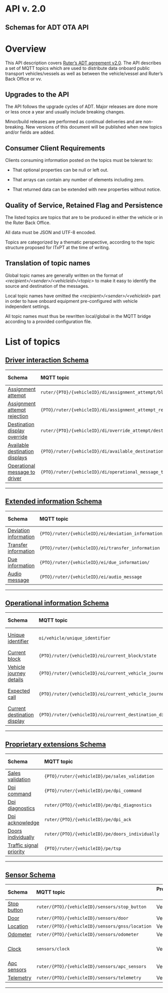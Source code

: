 # API v. 2.0

## Schemas for ADT OTA API

# Overview

This API description covers [Ruter’s ADT agreement v2.0](https://ruter.atlassian.net/wiki/spaces/DS/pages/231178249 "https://ruter.atlassian.net/wiki/spaces/DS/pages/231178249"). The API describes a set of MQTT topics which are used to distribute data onboard public transport vehicles/vessels as well as between the vehicle/vessel and Ruter’s Back Office or vv.


## Upgrades to the API

The API follows the upgrade cycles of ADT. Major releases are done more or less once a year and usually include breaking changes.

Minor/build releases are performed as continual deliveries and are non-breaking. New versions of this document will be published when new topics and/or fields are added.

## Consumer Client Requirements

Clients consuming information posted on the topics must be tolerant to:

*   That optional properties can be null or left out.

*   That arrays can contain any number of elements including zero.

*   That returned data can be extended with new properties without notice.

## Quality of Service, Retained Flag and Persistence


The listed topics are topics that are to be produced in either the vehicle or in the Ruter Back Office.

All data must be JSON and UTF-8 encoded.

Topics are categorized by a thematic perspective, according to the topic structure proposed for ITxPT at the time of writing.

## Translation of topic names

Global topic names are generally written on the format of _\<recipient\>/\<sender\>/\<vehicleid\>/\<topic\>_ to make it easy to identify the source and destination of the messages.

Local topic names have omitted the _\<recipient\>/\<sender\>/\<vehicleid\>_ part in order to have onboard equipment pre-configured with vehicle independent settings.

All topic names must thus be rewritten local/global in the MQTT bridge according to a provided configuration file.

# List of topics
 
 ## [Driver interaction Schema](./doc/driver-interaction/README.md) 
 
Schema                                | MQTT topic                                                               | Produced by | Consumed by 
| :---------------------------------- | :----------------------------------------------------------------------- | ----------- | -------- |
[Assignment attempt](./doc/driver-interaction/assignment-attempt.md) | ```ruter/{PTO}/{vehicleID}/di/assignment_attempt/block```  | Vehicle | Ruter Bo
[Assignment attempt rejection](./doc/driver-interaction/assignment-attempt-rejection.md) | ```{PTO}/ruter/{vehicleID}/di/assignment_attempt_rejection/block```  | Ruter Bo | Vehicle Avms
[Destination display override](./doc/driver-interaction/destination-display-override.md) | ```ruter/{PTO}/{vehicleID}/di/override_attempt/destination_display```  | Vehicle | Ruter Dpi
[Available destination displays](./doc/driver-interaction/available-destination-displays.md) | ```{PTO}/ruter/{vehicleID}/di/available_destination_displays```  | Ruter Bo | Vehicle Avms
[Operational message to driver](./doc/driver-interaction/operational-message-to-driver.md) | ```{PTO}/ruter/{vehicleID}/di/operational_message_to_driver```  | Ruter Bo | Vehicle Madt

 --- 

 
 ## [Extended information Schema](./doc/extended-information/README.md) 
 
Schema                                | MQTT topic                                                               | Produced by | Consumed by 
| :---------------------------------- | :----------------------------------------------------------------------- | ----------- | -------- |
[Deviation information](./doc/extended-information/deviation-information.md) | ```{PTO}/ruter/{vehicleID}/ei/deviation_information/```  | Ruter Bo | Ruter Dpi
[Transfer information](./doc/extended-information/transfer-information.md) | ```{PTO}/ruter/{vehicleID}/ei/transfer_information```  | Ruter Bo | Ruter Dpi
[Due information](./doc/extended-information/due-information.md) | ```{PTO}/ruter/{vehicleID}/ei/due_information/```  | Ruter Bo | Ruter Dpi
[Audio message](./doc/extended-information/audio-message.md) | ```{PTO}/ruter/{vehicleID}/ei/audio_message```  | Ruter Bo | Ruter Dpi

 --- 

 
 ## [Operational information Schema](./doc/operational-information/README.md) 
 
Schema                                | MQTT topic                                                               | Produced by | Consumed by 
| :---------------------------------- | :----------------------------------------------------------------------- | ----------- | -------- |
[Unique identifier](./doc/operational-information/unique-identifier.md) | ```oi/vehicle/unique_identifier```  | Vehicle | Ruter Bo, Ruter Sales
[Current block](./doc/operational-information/current-block.md) | ```{PTO}/ruter/{vehicleID}/oi/current_block/state```  | Ruter Bo | Ruter Dpi
[Vehicle journey details](./doc/operational-information/vehicle-journey-details.md) | ```{PTO}/ruter/{vehicleID}/oi/current_vehicle_journey/details```  | Ruter Bo | Ruter Dpi, Ruter Sales
[Expected call](./doc/operational-information/expected-call.md) | ```{PTO}/ruter/{vehicleID}/oi/current_vehicle_journey/expected_call```  | Ruter Bo | Ruter Dpi, Ruter Sales
[Current destination display](./doc/operational-information/current-destination-display.md) | ```{PTO}/ruter/{vehicleID}/oi/current_destination_display/text```  | Ruter Bo | Ruter Dpi

 --- 

 
 ## [Proprietary extensions Schema](./doc/proprietary-extensions/README.md) 
 
Schema                                | MQTT topic                                                               | Produced by | Consumed by 
| :---------------------------------- | :----------------------------------------------------------------------- | ----------- | -------- |
[Sales validation](./doc/proprietary-extensions/sales-validation.md) | ```{PTO}/ruter/{vehicleID}/pe/sales_validation```  | Ruter Sales | Ruter Bo
[Dpi command](./doc/proprietary-extensions/dpi-command.md) | ```{PTO}/ruter/{vehicleID}/pe/dpi_command```  | Ruter Dpi | Ruter Bo
[Dpi diagnostics](./doc/proprietary-extensions/dpi-diagnostics.md) | ```ruter/{PTO}/{vehicleID}/pe/dpi_diagnostics```  | Ruter Dpi | Ruter Bo
[Dpi acknowledge](./doc/proprietary-extensions/dpi-acknowledge.md) | ```ruter/{PTO}/{vehicleID}/pe/dpi_ack```  | Vehicle | Ruter Bo
[Doors individually](./doc/proprietary-extensions/doors-individually.md) | ```ruter/{PTO}/{vehicleID}/pe/doors_individually```  | Vehicle | Ruter Bo
[Traffic signal priority](./doc/proprietary-extensions/traffic-signal-priority.md) | ```{PTO}/ruter/{vehicleID}/pe/tsp```  | Ruter Bo | Vehicle Tsp

 --- 

 
 ## [Sensor Schema](./doc/sensor/README.md) 
 
Schema                                | MQTT topic                                                               | Produced by | Consumed by 
| :---------------------------------- | :----------------------------------------------------------------------- | ----------- | -------- |
[Stop button](./doc/sensor/stop-button.md) | ```ruter/{PTO}/{vehicleID}/sensors/stop_button```  | Vehicle | Ruter Bo
[Door](./doc/sensor/door.md) | ```ruter/{PTO}/{vehicleID}/sensors/door```  | Vehicle | Ruter Bo
[Location](./doc/sensor/location.md) | ```ruter/{PTO}/{vehicleID}/sensors/gnss/location```  | Vehicle | Ruter Bo
[Odometer](./doc/sensor/odometer.md) | ```ruter/{PTO}/{vehicleID}/sensors/odometer```  | Vehicle | Ruter Bo
[Clock](./doc/sensor/clock.md) | ```sensors/clock```  | Vehicle | Vehicle, Ruter Sales
[Apc sensors](./doc/sensor/apc-sensors.md) | ```ruter/{PTO}/{vehicleID}/sensors/apc_sensors```  | Vehicle | Ruter Bo
[Telemetry](./doc/sensor/telemetry.md) | ```ruter/{PTO}/{vehicleID}/sensors/telemetry```  | Vehicle | Ruter Bo

 --- 

